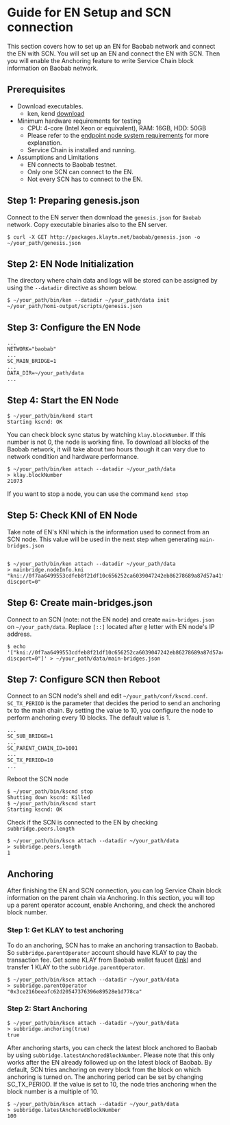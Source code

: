 # Guide for EN Setup and SCN connection
This section covers how to set up an EN for Baobab network and connect the EN with SCN.
You will set up an EN and connect the EN with SCN. Then you will enable the Anchoring feature to write Service Chain block information on Baobab network.

## Prerequisites
 - Download executables.
   - ken, kend [download](https://docs.klaytn.com/node/download)
 - Minimum hardware requirements for testing
     - CPU: 4-core (Intel Xeon or equivalent), RAM: 16GB, HDD: 50GB
     - Please refer to the [endpoint node system requirements](https://docs.klaytn.com/node/endpoint-node/system-requirements) for more explanation.
     - Service Chain is installed and running.
 - Assumptions and Limitations
     - EN connects to Baobab testnet.
     - Only one SCN can connect to the EN.
     - Not every SCN has to connect to the EN.

## Step 1: Preparing genesis.json
Connect to the EN server then download the `genesis.json` for `Baobab` network. Copy executable binaries also to the EN server.
```
$ curl -X GET http://packages.klaytn.net/baobab/genesis.json -o ~/your_path/genesis.json
```

## Step 2: EN Node Initialization
The directory where chain data and logs will be stored can be assigned by using the `--datadir` directive as shown below.

```
$ ~/your_path/bin/ken --datadir ~/your_path/data init ~/your_path/homi-output/scripts/genesis.json
```

## Step 3: Configure the EN Node
```
...
NETWORK="baobab"
...
SC_MAIN_BRIDGE=1
...
DATA_DIR=~/your_path/data
...
```

## Step 4: Start the EN Node
```
$ ~/your_path/bin/kend start
Starting kscnd: OK
```
You can check block sync status by watching `klay.blockNumber`. If this number is not 0, the node is working fine. To download all blocks of the Baobab network, it will take about two hours though it can vary due to network condition and hardware performance.
```
$ ~/your_path/bin/ken attach --datadir ~/your_path/data
> klay.blockNumber
21073
```
If you want to stop a node, you can use the command `kend stop`

## Step 5: Check KNI of EN Node
Take note of EN's KNI which is the information used to connect from an SCN node. This value will be used in the next step when generating `main-bridges.json`
```

$ ~/your_path/bin/ken attach --datadir ~/your_path/data
> mainbridge.nodeInfo.kni
"kni://0f7aa6499553cdfeb8f21df10c656252ca6039047242eb86278689a87d57a41f9f004720180d1921e9f7632a4c6476f1775a2c381568d8e8c3c9c4a8cfe25bae@[::]:50505?discport=0"
```

## Step 6: Create main-bridges.json
Connect to an SCN (note: not the EN node) and create `main-bridges.json` on `~/your_path/data`. Replace `[::]` located after `@` letter with EN node's IP address.
```
$ echo '["kni://0f7aa6499553cdfeb8f21df10c656252ca6039047242eb86278689a87d57a41f9f004720180d1921e9f7632a4c6476f1775a2c381568d8e8c3c9c4a8cfe25bae@192.168.0.5:50505?discport=0"]' > ~/your_path/data/main-bridges.json
```

## Step 7: Configure SCN then Reboot
Connect to an SCN node's shell and edit `~/your_path/conf/kscnd.conf`.
`SC_TX_PERIOD` is the parameter that decides the period to send an anchoring tx to the main chain. By setting the value to 10, you configure the node to perform anchoring every 10 blocks. The default value is 1.
```
...
SC_SUB_BRIDGE=1
...
SC_PARENT_CHAIN_ID=1001
...
SC_TX_PERIOD=10
...
```

Reboot the SCN node
```
$ ~/your_path/bin/kscnd stop
Shutting down kscnd: Killed
$ ~/your_path/bin/kscnd start
Starting kscnd: OK
```

Check if the SCN is connected to the EN by checking `subbridge.peers.length`
```
$ ~/your_path/bin/kscn attach --datadir ~/your_path/data
> subbridge.peers.length
1
```

## Anchoring 
After finishing the EN and SCN connection, you can log Service Chain block information on the parent chain via Anchoring.
In this section, you will top up a parent operator account, enable Anchoring, and check the anchored block number.

### Step 1: Get KLAY to test anchoring
To do an anchoring, SCN has to make an anchoring transaction to Baobab. So `subbridge.parentOperator` account should have KLAY to pay the transaction fee. Get some KLAY from Baobab wallet faucet ([link](https://baobab.wallet.klaytn.com/)) and transfer 1 KLAY to the `subbridge.parentOperator`.
```
$ ~/your_path/bin/kscn attach --datadir ~/your_path/data
> subbridge.parentOperator
"0x3ce216beeafc62d20547376396e89528e1d778ca"
```

### Step 2: Start Anchoring
```
$ ~/your_path/bin/kscn attach --datadir ~/your_path/data
> subbridge.anchoring(true)
true
```
After anchoring starts, you can check the latest block anchored to Baobab by using `subbridge.latestAnchoredBlockNumber`. Please note that this only works after the EN already followed up on the latest block of Baobab. By default, SCN tries anchoring on every block from the block on which anchoring is turned on. The anchoring period can be set by changing SC_TX_PERIOD. If the value is set to 10, the node tries anchoring when the block number is a multiple of 10.
```
$ ~/your_path/bin/kscn attach --datadir ~/your_path/data
> subbridge.latestAnchoredBlockNumber
100
```
